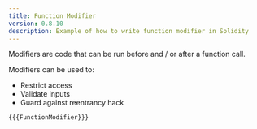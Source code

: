 ```yaml
---
title: Function Modifier
version: 0.8.10
description: Example of how to write function modifier in Solidity
---
```


Modifiers are code that can be run before and / or after a function call.

Modifiers can be used to:

- Restrict access
- Validate inputs
- Guard against reentrancy hack

```solidity
{{{FunctionModifier}}}
```
